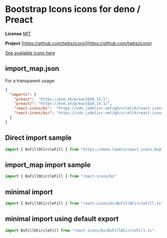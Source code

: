 # Bootstrap Icons icons for deno / Preact

**License** [MIT](https://opensource.org/licenses/MIT)

**Project** [https://github.com/twbs/icons](https://github.com/twbs/icons)

[See available icons here](https://react-icons.github.io/react-icons/icons?name=bs)

## import_map.json

For a transparent usage:

```json
{
  "imports": {
    "preact":  "https://esm.sh/preact@10.15.1",
    "preact/": "https://esm.sh/preact@10.15.1/",
    "react-icons/bs":  "https://cdn.jsdelivr.net/gh/urielch/react-icons-bs@1.0.6/mod.ts",
    "react-icons/bs/": "https://cdn.jsdelivr.net/gh/urielch/react-icons-bs@1.0.6/ico/",
  }
}
```

## Direct import sample

```ts
import { BsFill0CircleFill } from "https://deno.land/x/react_icons_bs@1.0.6/mod.ts"
```

## import_map import sample

```ts
import { BsFill0CircleFill } from "react-icons/bs"
```

## minimal import

```ts
import { BsFill0CircleFill } from "react-icons/bs/BsFill0CircleFill.ts"
```

## minimal import using default export

```ts
import BsFill0CircleFill from "react-icons/bs/BsFill0CircleFill.ts"
```

